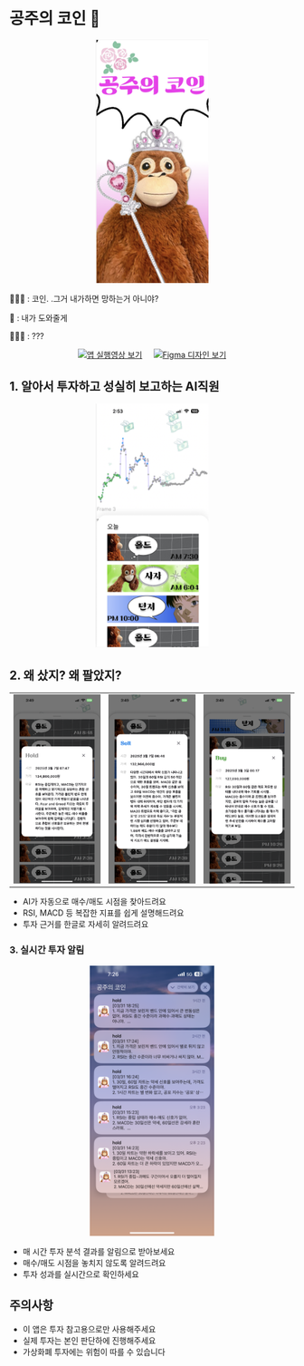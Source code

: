 # 공주의 코인 👑

<p align="center">
<img src="assets/screenshots/로딩화면.png" width="200">
</p>

🤦🏻‍♀️ : 코인. .그거 내가하면 망하는거 아니야?

🤖 : 내가 도와줄게

🤷🏻‍♀️ : ???

<p align="center" style="display: flex; justify-content: center; gap: 20px;">
<a href="https://sojungvideolist.s3.ap-northeast-2.amazonaws.com/%E1%84%8C%E1%85%A1%E1%86%A8%E1%84%83%E1%85%A9%E1%86%BC%E1%84%8B%E1%85%A7%E1%86%BC%E1%84%89%E1%85%A1%E1%86%BC.MP4">
<img src="https://img.shields.io/badge/앱_실행영상_보기-FF4785?style=for-the-badge&logo=flutter&logoColor=white&scale=1.2" alt="앱 실행영상 보기">
</a>
<a href="https://www.figma.com/design/MRvd8GMeTDSUScNKORmu4h/%F0%9F%92%98%EA%B3%B5%EC%A3%BC%EC%9D%98-%EC%BD%94%EC%9D%B8?node-id=0-1&p=f&t=PgD5RgE8BVikW56h-0">
<img src="https://img.shields.io/badge/Figma_디자인_보기-1E1E1E?style=for-the-badge&logo=figma&logoColor=white&scale=1.2" alt="Figma 디자인 보기">
</a>
</p>

## 1. 알아서 투자하고 성실히 보고하는 AI직원
<p align="center">
<img src="assets/screenshots/메인화면1.png" width="200">
</p>



## 2. 왜 샀지? 왜 팔았지? 
<p align="center">
<table align="center">
  <tr>
    <td><img src="assets/screenshots/매매기록상세보기_1.PNG" width="200"></td>
    <td><img src="assets/screenshots/매매기록상세보기_2.PNG" width="200"></td>
    <td><img src="assets/screenshots/매매기록상세보기_3.PNG" width="200"></td>
  </tr>
</table>
</p>

- AI가 자동으로 매수/매도 시점을 찾아드려요
- RSI, MACD 등 복잡한 지표를 쉽게 설명해드려요
- 투자 근거를 한글로 자세히 알려드려요

### 3. 실시간 투자 알림
<p align="center">
<img src="assets/screenshots/푸시알림.PNG" width="220">
</p>

- 매 시간 투자 분석 결과를 알림으로 받아보세요
- 매수/매도 시점을 놓치지 않도록 알려드려요
- 투자 성과를 실시간으로 확인하세요

## 주의사항

- 이 앱은 투자 참고용으로만 사용해주세요
- 실제 투자는 본인 판단하에 진행해주세요
- 가상화폐 투자에는 위험이 따를 수 있습니다

